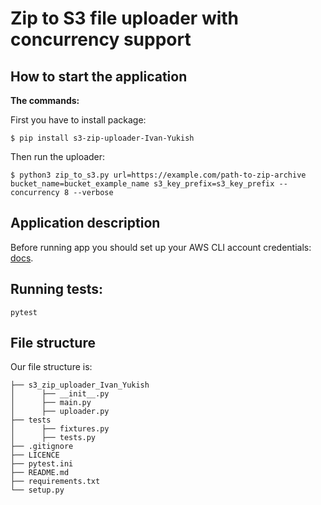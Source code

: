 # Zip to S3 file uploader with concurrency support
## How to start the application

**The commands:**

First you have to install package:
```
$ pip install s3-zip-uploader-Ivan-Yukish
```

Then run the uploader:
```
$ python3 zip_to_s3.py url=https://example.com/path-to-zip-archive bucket_name=bucket_example_name s3_key_prefix=s3_key_prefix --concurrency 8 --verbose
```

## Application description

Before running app you should set up your AWS CLI account credentials: [docs](https://docs.aws.amazon.com/cli/latest/userguide/cli-chap-configure.html).

## Running tests:
```
pytest
```

## File structure

Our file structure is:
```
├── s3_zip_uploader_Ivan_Yukish
│      ├── __init__.py
│      ├── main.py
│      ├── uploader.py
├── tests
│      ├── fixtures.py
│      ├── tests.py
├── .gitignore
├── LICENCE
├── pytest.ini
├── README.md
├── requirements.txt
└── setup.py
```
